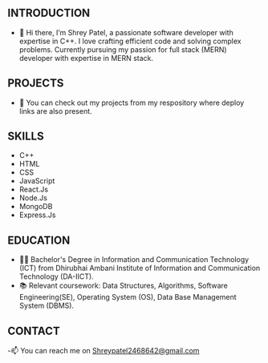 ## INTRODUCTION
- 👋 Hi there, I’m Shrey Patel, a passionate software developer with expertise in C++. I love crafting efficient code and solving complex problems. Currently pursuing my passion for full stack (MERN) developer with expertise in MERN stack.
## PROJECTS
- 🎁 You can check out my projects from my respository where deploy links are also present.
## SKILLS
- C++
- HTML
- CSS
- JavaScript
- React.Js
- Node.Js
- MongoDB
- Express.Js
## EDUCATION
- 👨‍🎓 Bachelor's Degree in Information and Communication Technology (ICT) from Dhirubhai Ambani Institute of Information and Communication Technology (DA-IICT).
- 📚 Relevant coursework: Data Structures, Algorithms, Software Engineering(SE), Operating System (OS), Data Base Management System (DBMS).
## CONTACT
-📫 You can reach me on Shreypatel2468642@gmail.com

<!---
ShreyPatel-07/ShreyPatel-07 is a ✨ special ✨ repository because its `README.md` (this file) appears on your GitHub profile.
You can click the Preview link to take a look at your changes.
--->
